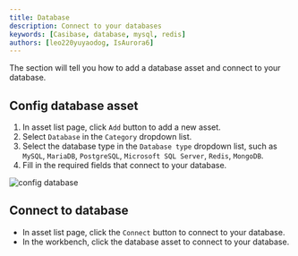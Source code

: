 ```yaml
---
title: Database
description: Connect to your databases
keywords: [Casibase, database, mysql, redis]
authors: [leo220yuyaodog, IsAurora6]
---
```


The section will tell you how to add a database asset and connect to your database.

## Config database asset

1. In asset list page, click `Add` button to add a new asset.
2. Select `Database` in the `Category` dropdown list.
3. Select the database type in the `Database type` dropdown list, such as `MySQL`, `MariaDB`, `PostgreSQL`, `Microsoft SQL Server`, `Redis`, `MongoDB`.
4. Fill in the required fields that connect to your database.

![config database](/img/asset/database/config_databse.png)

## Connect to database

- In asset list page, click the `Connect` button to connect to your database.
- In the workbench, click the database asset to connect to your database.
